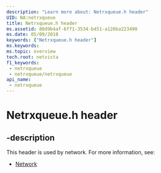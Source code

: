 ```yaml
---
description: "Learn more about: Netrxqueue.h header"
UID: NA:netrxqueue
title: Netrxqueue.h header
ms.assetid: 88d9b4af-6ff1-3534-b451-a126ba223490
ms.date: 05/09/2018
keywords: ["Netrxqueue.h header"]
ms.keywords: 
ms.topic: overview
tech.root: netvista
f1_keywords:
 - netrxqueue
 - netrxqueue/netrxqueue
api_name:
 - netrxqueue
---
```


# Netrxqueue.h header


## -description

This header is used by network. For more information, see:

- [Network](../_netvista/index.md)

